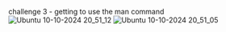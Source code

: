 challenge 3 - getting to use the man command 
![Ubuntu 10-10-2024 20_51_12](https://github.com/user-attachments/assets/3b22895a-2f1f-4196-a085-ecff84b7e617)
![Ubuntu 10-10-2024 20_51_05](https://github.com/user-attachments/assets/c5f50e09-2a90-4d09-8aa7-a34e2206072c)

